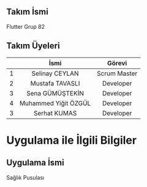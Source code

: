 ## Takım İsmi
Flutter Grup 82

## Takım Üyeleri

|         |    İsmi     |    Görevi    |
|------   | :----------: | :----------: |
| 1 | Selinay CEYLAN | Scrum Master |
| 2 | Mustafa TAVASLI | Developer |
| 3 | Sena GÜMÜŞTEKİN | Developer |
| 4 | Muhammed Yiğit ÖZGÜL | Developer |
| 3 | Serhat KUMAS  | Developer |


# Uygulama ile İlgili Bilgiler

## Uygulama İsmi
Sağlık Pusulası

